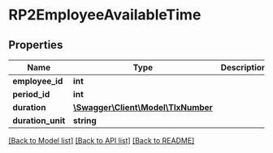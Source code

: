 # RP2EmployeeAvailableTime

## Properties
Name | Type | Description | Notes
------------ | ------------- | ------------- | -------------
**employee_id** | **int** |  | [optional] 
**period_id** | **int** |  | [optional] 
**duration** | [**\Swagger\Client\Model\TlxNumber**](TlxNumber.md) |  | [optional] 
**duration_unit** | **string** |  | [optional] 

[[Back to Model list]](../README.md#documentation-for-models) [[Back to API list]](../README.md#documentation-for-api-endpoints) [[Back to README]](../README.md)


